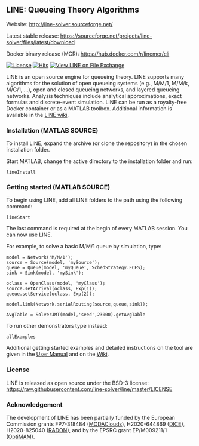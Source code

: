 ## LINE: Queueing Theory Algorithms

Website: http://line-solver.sourceforge.net/

Latest stable release: https://sourceforge.net/projects/line-solver/files/latest/download

Docker binary release (MCR): https://hub.docker.com/r/linemcr/cli

[![License](https://img.shields.io/badge/License-BSD%203--Clause-red.svg)](https://github.com/imperial-qore/line-solver/blob/master/LICENSE)
[![Hits](https://hits.seeyoufarm.com/api/count/incr/badge.svg?url=https%3A%2F%2Fgithub.com%2Fimperial-qore%2Fline-solver&count_bg=%23FFC401&title_bg=%23555555&icon=&icon_color=%23E7E7E7&title=hits&edge_flat=false)](https://hits.seeyoufarm.com)
[![View LINE on File Exchange](https://www.mathworks.com/matlabcentral/images/matlab-file-exchange.svg)](https://www.mathworks.com/matlabcentral/fileexchange/71486-line)

LINE is an open source engine for queueing theory. LINE supports many algorithms for the solution of open queueing systems (e.g., M/M/1, M/M/k, M/G/1, ...), open and closed queueing networks, and layered queueing networks. Analysis techniques include analytical approximations, exact formulas and discrete-event simulation. LINE can be run as a royalty-free Docker container or as a MATLAB toolbox. Additional information is available in the [LINE wiki](https://github.com/imperial-qore/line-solver/wiki).

### Installation (MATLAB SOURCE)

To install LINE, expand the archive (or clone the repository) in the chosen installation folder.

Start MATLAB, change the active directory to the installation folder and run:
```
lineInstall
```

### Getting started (MATLAB SOURCE)
To begin using LINE, add all LINE folders to the path using the following command:
```
lineStart
```
The last command is required at the begin of every MATLAB session. You can now use LINE. 

For example, to solve a basic M/M/1 queue by simulation, type:
```
model = Network('M/M/1');
source = Source(model, 'mySource');
queue = Queue(model, 'myQueue', SchedStrategy.FCFS);
sink = Sink(model, 'mySink');

oclass = OpenClass(model, 'myClass');
source.setArrival(oclass, Exp(1));
queue.setService(oclass, Exp(2));

model.link(Network.serialRouting(source,queue,sink));

AvgTable = SolverJMT(model,'seed',23000).getAvgTable
```

To run other demonstrators type instead:
```
allExamples
```
Additional getting started examples and detailed instructions on the tool are given in the [User Manual](https://github.com/line-solver/line/raw/master/doc/LINE.pdf) and on the [Wiki](https://github.com/line-solver/line/wiki).


### License
LINE is released as open source under the BSD-3 license: https://raw.githubusercontent.com/line-solver/line/master/LICENSE

### Acknowledgement
The development of LINE has been partially funded by the European Commission grants FP7-318484 ([MODAClouds](http://multiclouddevops.com/)), H2020-644869 ([DICE](http://www.dice-h2020.eu/)), H2020-825040 ([RADON](http://radon-h2020.eu)), and by the EPSRC grant EP/M009211/1 ([OptiMAM](https://wp.doc.ic.ac.uk/optimam/)).
